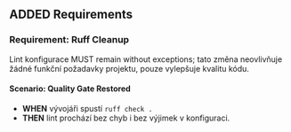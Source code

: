 ## ADDED Requirements

### Requirement: Ruff Cleanup
Lint konfigurace MUST remain without exceptions; tato změna neovlivňuje žádné funkční požadavky projektu, pouze vylepšuje kvalitu kódu.

#### Scenario: Quality Gate Restored
- **WHEN** vývojáři spustí `ruff check .`
- **THEN** lint prochází bez chyb i bez výjimek v konfiguraci.
